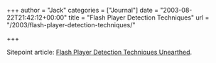 +++
author = "Jack"
categories = ["Journal"]
date = "2003-08-22T21:42:12+00:00"
title = "Flash Player Detection Techniques"
url = "/2003/flash-player-detection-techniques/"

+++

Sitepoint article: [Flash Player Detection Techniques Unearthed][1].

 [1]: http://www.sitepoint.com/print/1209
